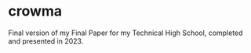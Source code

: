 # crowma
Final version of my Final Paper for my Technical High School, completed and presented in 2023.
